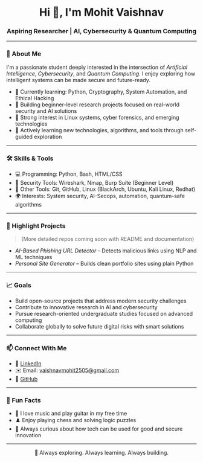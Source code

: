 <h1 align="center">Hi 👋, I'm Mohit Vaishnav</h1>
<h3 align="center">Aspiring Researcher | AI, Cybersecurity & Quantum Computing</h3>

---

### 🚀 About Me
I'm a passionate student deeply interested in the intersection of *Artificial Intelligence*, *Cybersecurity*, and *Quantum Computing*. I enjoy exploring how intelligent systems can be made secure and future-ready.

- 🧠 Currently learning: Python, Cryptography, System Automation, and Ethical Hacking  
- 🧪 Building beginner-level research projects focused on real-world security and AI solutions  
- 🐧 Strong interest in Linux systems, cyber forensics, and emerging technologies  
- 📘 Actively learning new technologies, algorithms, and tools through self-guided exploration

---

### 🛠️ Skills & Tools
- 💻 Programming: Python, Bash, HTML/CSS  
- 🔐 Security Tools: Wireshark, Nmap, Burp Suite (Beginner Level)  
- 🔗 Other Tools: Git, GitHub, Linux (BlackArch, Ubuntu, Kali Linux, Redhat)  
- 🌍 Interests: System security, AI-Secops, automation, quantum-safe algorithms

---

### 📌 Highlight Projects
> (More detailed repos coming soon with README and documentation)

- *AI-Based Phishing URL Detector* – Detects malicious links using NLP and ML techniques  
- *Personal Site Generator* – Builds clean portfolio sites using plain Python

---

### 📈 Goals
- Build open-source projects that address modern security challenges  
- Contribute to innovative research in AI and cybersecurity  
- Pursue research-oriented undergraduate studies focused on advanced computing  
- Collaborate globally to solve future digital risks with smart solutions

---

### 📫 Connect With Me
- 💼 [LinkedIn](https://www.linkedin.com/in/mohitvaishnav2505)  
- ✉️ Email: vaishnavmohit2505@gmail.com  
- 🔗 [GitHub](https://github.com/MohitVaishnav2007)

---

### 🎯 Fun Facts
- 🎸 I love music and play guitar in my free time  
- ♟️ Enjoy playing chess and solving logic puzzles  
- 💬 Always curious about how tech can be used for good and secure innovation

---

<p align="center">🚀 Always exploring. Always learning. Always building.</p>
